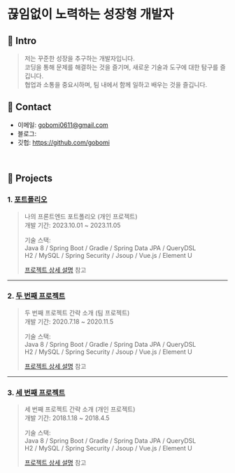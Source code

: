 # 끊임없이 노력하는 성장형 개발자


## :pushpin: Intro
>저는 꾸준한 성장을 추구하는 개발자입니다.</br>
>코딩을 통해 문제를 해결하는 것을 즐기며, 새로운 기술과 도구에 대한 탐구를 즐깁니다.</br>
>협업과 소통을 중요시하며, 팀 내에서 함께 일하고 배우는 것을 즐깁니다.</br>

## :pushpin: Contact
- 이메일: gobomi0611@gmail.com
- 블로그: 
- 깃헙: https://github.com/gobomi

</br>

## :pushpin: Projects
### 1. [포트폴리오](https://github.com/pyth1007/Dolbom)
>나의 프론트엔드 포트폴리오 (개인 프로젝트)  
>개발 기간: 2023.10.01 ~ 2023.11.05  
>  
>기술 스택:  
>Java 8 / Spring Boot / Gradle / Spring Data JPA / QueryDSL  
>H2 / MySQL / Spring Security / Jsoup / Vue.js / Element U  
>  
>[프로젝트 상세 설명](https://github.com/pyth1007/Dolbom) 참고

---

### 2. [두 번째 프로젝트](https://github.com/JungHyung2/gitio.io)
>두 번째 프로젝트 간략 소개  (팀 프로젝트)  
>개발 기간: 2020.7.18 ~ 2020.11.5  
>  
>기술 스택:  
>Java 8 / Spring Boot / Gradle / Spring Data JPA / QueryDSL  
>H2 / MySQL / Spring Security / Jsoup / Vue.js / Element U  
>  
>[프로젝트 상세 설명](https://github.com/JungHyung2/gitio.io) 참고

---

### 3. [세 번째 프로젝트](https://github.com/JungHyung2/gitio.io)
>세 번째 프로젝트 간략 소개  (개인 프로젝트)  
>개발 기간: 2018.1.18 ~ 2018.4.5  
>  
>기술 스택:  
>Java 8 / Spring Boot / Gradle / Spring Data JPA / QueryDSL  
>H2 / MySQL / Spring Security / Jsoup / Vue.js / Element U  
>  
>[프로젝트 상세 설명](https://github.com/JungHyung2/gitio.io) 참고
